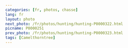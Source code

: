 ```yaml
---
categories: [fr, photos, chasse]
lang: fr
layout: photo
next_photo: /fr/photos/hunting/hunting-P0000322.html
picname: P0000251
prev_photo: /fr/photos/hunting/hunting-P0000323.html
tags: [Camelthorntree]
---
```

